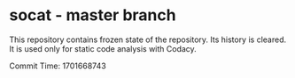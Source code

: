 # socat - master branch

This repository contains frozen state of the repository.
Its history is cleared. It is used only for static code
analysis with Codacy.

Commit Time: 1701668743
